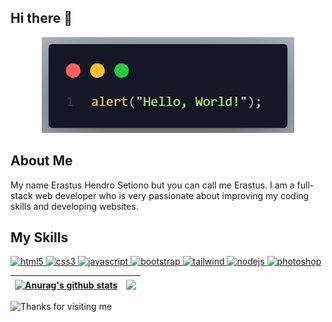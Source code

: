 ## Hi there 👋

<p align="center"><a href="https://erastushs.netlify.app"><img width="80%" alt="Hello World!" src="./Hello-World.png" /></a></p>

## About Me

My name Erastus Hendro Setiono but you can call me Erastus. I am a full-stack web developer who is very passionate about improving my coding skills and developing websites.

## My Skills

<p align="left"> 
<a href="https://www.w3.org/html/" target="_blank" rel="noreferrer"> <img src="https://github.com/erastushs/my-portfolio-website/blob/master/assets/img/logo/html.png" alt="html5" width="40" height="40"/> </a> 
<a href="https://www.w3schools.com/css/" target="_blank" rel="noreferrer"> <img src="https://github.com/erastushs/my-portfolio-website/blob/master/assets/img/logo/css.png" alt="css3" width="40" height="40"/> </a> 
<a href="https://developer.mozilla.org/en-US/docs/Web/JavaScript" target="_blank" rel="noreferrer"> <img src="https://github.com/erastushs/my-portfolio-website/blob/master/assets/img/logo/js.png" alt="javascript" width="40" height="40"/> </a> 
<a href="https://getbootstrap.com" target="_blank" rel="noreferrer"> <img src="https://github.com/erastushs/my-portfolio-website/blob/master/assets/img/logo/bootstrap.png" alt="bootstrap" width="40" height="40"/> </a> 
<a href="https://tailwindcss.com/" target="_blank" rel="noreferrer"> <img src="https://github.com/erastushs/my-portfolio-website/blob/master/assets/img/logo/tailwind.png" alt="tailwind" width="40" height="40"/> </a> 
<a href="https://nodejs.org" target="_blank" rel="noreferrer"> <img src="https://github.com/erastushs/my-portfolio-website/blob/master/assets/img/logo/nodejs.png" alt="nodejs" width="40" height="40"/> </a> 
<a href="https://www.photoshop.com/en" target="_blank" rel="noreferrer"> <img src="https://github.com/erastushs/my-portfolio-website/blob/master/assets/img/logo/photoshop.png" alt="photoshop" width="40" height="40"/> </a> 
</p>

| <a href="https://github.com/erastushs"><img align="center" src="https://github-readme-stats.vercel.app/api?username=erastushs&show_icons=true&theme=tokyonight&hide_border=true&hide=contribs,prs" alt="Anurag's github stats" /></a> | <a href="https://github.com/anuraghazra/github-readme-stats"><img align="center" src="https://github-readme-stats.vercel.app/api/top-langs/?username=erastushs&layout=compact&theme=tokyonight&hide_border=true" /></a> |
| ------------------------------------------------------------------------------------------------------------------------------------------------------------------------------------------------------------------------------------- | ----------------------------------------------------------------------------------------------------------------------------------------------------------------------------------------------------------------------- |

<img height="120" alt="Thanks for visiting me" width="100%" src="https://raw.githubusercontent.com/BrunnerLivio/brunnerlivio/master/images/marquee.svg" />
<br />
